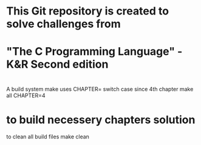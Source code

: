 # This Git repository is created to solve challenges from 
# "The C Programming Language" - K&R Second edition
#
#
A build system make uses CHAPTER= switch case since 4th chapter
  make all CHAPTER=4
# to build necessery chapters solution
to clean all build files
  make clean
